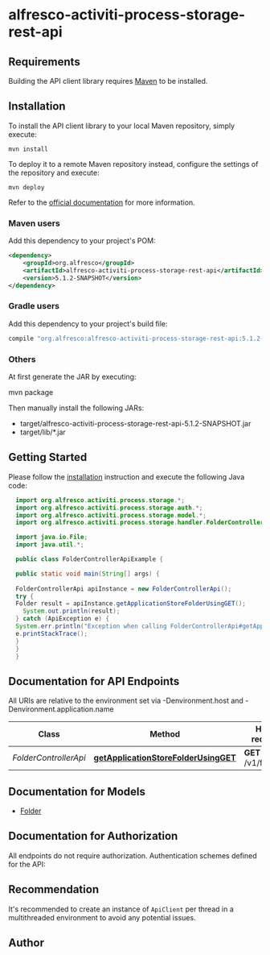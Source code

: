 # alfresco-activiti-process-storage-rest-api

## Requirements

Building the API client library requires [Maven](https://maven.apache.org/) to be installed.

## Installation

To install the API client library to your local Maven repository, simply execute:

```shell
mvn install
```

To deploy it to a remote Maven repository instead, configure the settings of the repository and execute:

```shell
mvn deploy
```

Refer to the [official documentation](https://maven.apache.org/plugins/maven-deploy-plugin/usage.html) for more information.

### Maven users

Add this dependency to your project's POM:

```xml
<dependency>
    <groupId>org.alfresco</groupId>
    <artifactId>alfresco-activiti-process-storage-rest-api</artifactId>
    <version>5.1.2-SNAPSHOT</version>
</dependency>
```

### Gradle users

Add this dependency to your project's build file:

```groovy
compile "org.alfresco:alfresco-activiti-process-storage-rest-api:5.1.2-SNAPSHOT"
```

### Others

At first generate the JAR by executing:

mvn package

Then manually install the following JARs:

* target/alfresco-activiti-process-storage-rest-api-5.1.2-SNAPSHOT.jar
* target/lib/*.jar

## Getting Started

Please follow the [installation](#installation) instruction and execute the following Java code:

```java
  import org.alfresco.activiti.process.storage.*;
  import org.alfresco.activiti.process.storage.auth.*;
  import org.alfresco.activiti.process.storage.model.*;
  import org.alfresco.activiti.process.storage.handler.FolderControllerApi;

  import java.io.File;
  import java.util.*;

  public class FolderControllerApiExample {

  public static void main(String[] args) {
  
  FolderControllerApi apiInstance = new FolderControllerApi();
  try {
  Folder result = apiInstance.getApplicationStoreFolderUsingGET();
    System.out.println(result);
  } catch (ApiException e) {
  System.err.println("Exception when calling FolderControllerApi#getApplicationStoreFolderUsingGET");
  e.printStackTrace();
  }
  }
  }
```

## Documentation for API Endpoints

All URIs are relative to the environment set via -Denvironment.host and -Denvironment.application.name

Class | Method | HTTP request | Description
------------ | ------------- | ------------- | -------------
*FolderControllerApi* | [**getApplicationStoreFolderUsingGET**](docs/FolderControllerApi.md#getApplicationStoreFolderUsingGET) | **GET** /v1/folders/ | getApplicationStoreFolder

## Documentation for Models

 - [Folder](docs/Folder.md)

## Documentation for Authorization

All endpoints do not require authorization.
Authentication schemes defined for the API:

## Recommendation

It's recommended to create an instance of `ApiClient` per thread in a multithreaded environment to avoid any potential issues.

## Author


